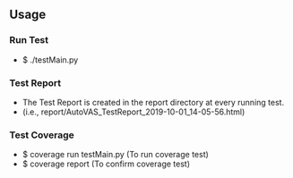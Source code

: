 ## Usage
### Run Test
- $ ./testMain.py
### Test Report
- The Test Report is created in the report directory at every running test.
- (i.e., report/AutoVAS_TestReport_2019-10-01_14-05-56.html)
### Test Coverage
- $ coverage run testMain.py (To run coverage test)
- $ coverage report (To confirm coverage test)
